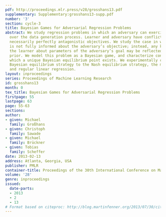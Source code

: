```yaml
---
pdf: http://proceedings.mlr.press/v28/grosshans13.pdf
supplementary: Supplementary:grosshans13-supp.pdf
number: '3'
section: cycle-3
title: Bayesian Games for Adversarial Regression Problems
abstract: We study regression problems in which an adversary can exercise some control
  over the data generation process. Learner and adversary have conflicting but not
  necessarily perfectly antagonistic objectives. We study the case in which the learner
  is not fully informed about the adversary’s objective; instead, any knowledge of
  the learner about parameters of the adversary’s goal may be reflected in a Bayesian
  prior. We model this problem as a Bayesian game, and characterize conditions under
  which a unique Bayesian equilibrium point exists. We experimentally compare the
  Bayesian equilibrium strategy to the Nash equilibrium strategy, the minimax strategy,
  and regular linear regression.
layout: inproceedings
series: Proceedings of Machine Learning Research
id: grosshans13
month: 0
tex_title: Bayesian Games for Adversarial Regression Problems
firstpage: 55
lastpage: 63
page: 55-63
sections: 
author:
- given: Michael
  family: Großhans
- given: Christoph
  family: Sawade
- given: Michael
  family: Brückner
- given: Tobias
  family: Scheffer
date: 2013-02-13
address: Atlanta, Georgia, USA
publisher: PMLR
container-title: Proceedings of the 30th International Conference on Machine Learning
volume: '28'
genre: inproceedings
issued:
  date-parts:
  - 2013
  - 2
  - 13
# Format based on citeproc: http://blog.martinfenner.org/2013/07/30/citeproc-yaml-for-bibliographies/
---
```

